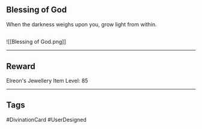 ## Blessing of God
When the darkness weighs upon you, grow light from within.
## 
![[Blessing of God.png]]

---
## Reward
Elreon's Jewellery
Item Level: 85

---
## Tags
#DivinationCard
#UserDesigned